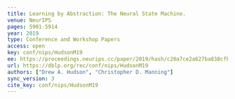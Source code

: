 ```yaml
---
title: Learning by Abstraction: The Neural State Machine.
venue: NeurIPS
pages: 5901-5914
year: 2019
type: Conference and Workshop Papers
access: open
key: conf/nips/HudsonM19
ee: https://proceedings.neurips.cc/paper/2019/hash/c20a7ce2a627ba838cfbff082db35197-Abstract.html
url: https://dblp.org/rec/conf/nips/HudsonM19
authors: ["Drew A. Hudson", "Christopher D. Manning"]
sync_version: 3
cite_key: conf/nips/HudsonM19
---
```

